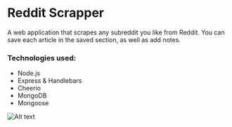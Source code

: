 # Reddit Scrapper


A web application that scrapes any subreddit you like from Reddit. You can save each article in the saved section, as well as add notes. 

### Technologies used:

* Node.js
* Express & Handlebars
* Cheerio
* MongoDB
* Mongoose



![Alt text](https://raw.githubusercontent.com/psingh24/mongooseScrapper/master/public/assets/image/github.png "scrapper")